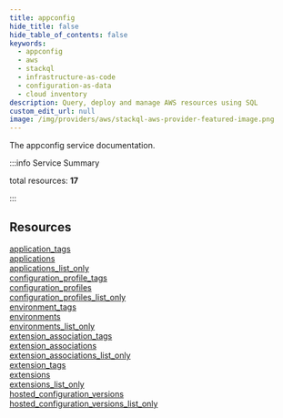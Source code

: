 ```yaml
---
title: appconfig
hide_title: false
hide_table_of_contents: false
keywords:
  - appconfig
  - aws
  - stackql
  - infrastructure-as-code
  - configuration-as-data
  - cloud inventory
description: Query, deploy and manage AWS resources using SQL
custom_edit_url: null
image: /img/providers/aws/stackql-aws-provider-featured-image.png
---
```


The appconfig service documentation.

:::info Service Summary

<div class="row">
<div class="providerDocColumn">
<span>total resources:&nbsp;<b>17</b></span><br />
</div>
</div>

:::

## Resources
<div class="row">
<div class="providerDocColumn">
<a href="/providers/aws/appconfig/application_tags/">application_tags</a><br />
<a href="/providers/aws/appconfig/applications/">applications</a><br />
<a href="/providers/aws/appconfig/applications_list_only/">applications_list_only</a><br />
<a href="/providers/aws/appconfig/configuration_profile_tags/">configuration_profile_tags</a><br />
<a href="/providers/aws/appconfig/configuration_profiles/">configuration_profiles</a><br />
<a href="/providers/aws/appconfig/configuration_profiles_list_only/">configuration_profiles_list_only</a><br />
<a href="/providers/aws/appconfig/environment_tags/">environment_tags</a><br />
<a href="/providers/aws/appconfig/environments/">environments</a><br />
<a href="/providers/aws/appconfig/environments_list_only/">environments_list_only</a>
</div>
<div class="providerDocColumn">
<a href="/providers/aws/appconfig/extension_association_tags/">extension_association_tags</a><br />
<a href="/providers/aws/appconfig/extension_associations/">extension_associations</a><br />
<a href="/providers/aws/appconfig/extension_associations_list_only/">extension_associations_list_only</a><br />
<a href="/providers/aws/appconfig/extension_tags/">extension_tags</a><br />
<a href="/providers/aws/appconfig/extensions/">extensions</a><br />
<a href="/providers/aws/appconfig/extensions_list_only/">extensions_list_only</a><br />
<a href="/providers/aws/appconfig/hosted_configuration_versions/">hosted_configuration_versions</a><br />
<a href="/providers/aws/appconfig/hosted_configuration_versions_list_only/">hosted_configuration_versions_list_only</a>
</div>
</div>